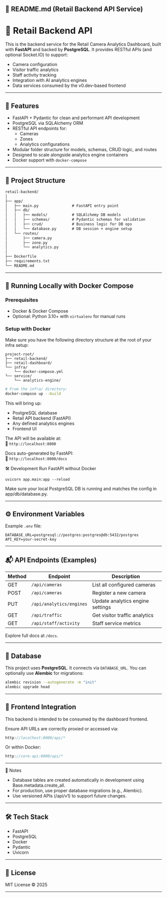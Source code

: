 ## **📝 README.md (Retail Backend API Service)**

# 🧠 Retail Backend API

This is the backend service for the Retail Camera Analytics Dashboard, built with **FastAPI** and backed by **PostgreSQL**. It provides RESTful APIs (and optional Socket.IO) to support:

- Camera configuration
- Visitor traffic analytics
- Staff activity tracking
- Integration with AI analytics engines
- Data services consumed by the v0.dev-based frontend

---

## 🚀 Features

- FastAPI + Pydantic for clean and performant API development
- PostgreSQL via SQLAlchemy ORM
- RESTful API endpoints for:
  - Cameras
  - Zones
  - Analytics configurations
- Modular folder structure for models, schemas, CRUD logic, and routes
- Designed to scale alongside analytics engine containers
- Docker support with `docker-compose`

---

## 📁 Project Structure
```markdown
retail-backend/
│
├── app/
│   ├── main.py               # FastAPI entry point
│   ├── db/
│   │   ├── models/           # SQLAlchemy DB models
│   │   ├── schemas/          # Pydantic schemas for validation
│   │   ├── crud/             # Business logic for DB ops
│   │   └── database.py       # DB session + engine setup
│   └── routes/
│       ├── camera.py
│       ├── zone.py
│       └── analytics.py
│
├── Dockerfile
├── requirements.txt
└── README.md
```

---

## 🚀 Running Locally with Docker Compose

### Prerequisites

- Docker & Docker Compose
- Optional: Python 3.10+ with `virtualenv` for manual runs

### Setup with Docker

Make sure you have the following directory structure at the root of your infra setup:

```
project-root/
├── retail-backend/
├── retail-dashboard/
└── infra/
    └── docker-compose.yml
└── service/
    └── analytics-engine/
```

```bash
# From the infra/ directory:
docker-compose up --build
```

This will bring up:
- PostgreSQL database
- Retail API backend (FastAPI)
- Any defined analytics engines
- Frontend UI

The API will be available at:  
📍 `http://localhost:8000`

Docs auto-generated by FastAPI:  
🧾 `http://localhost:8000/docs`


🛠 Development
Run FastAPI without Docker
```
uvicorn app.main:app --reload
```

Make sure your local PostgreSQL DB is running and matches the config in app/db/database.py.

---

## ⚙️ Environment Variables

Example `.env` file:

```env
DATABASE_URL=postgresql://postgres:postgres@db:5432/postgres
API_KEY=your-secret-key
```

---

## 📬 API Endpoints (Examples)

| Method | Endpoint                  | Description                        |
|--------|---------------------------|------------------------------------|
| GET    | `/api/cameras`            | List all configured cameras        |
| POST   | `/api/cameras`            | Register a new camera              |
| PUT    | `/api/analytics/engines`  | Update analytics engine settings   |
| GET    | `/api/traffic`            | Get visitor traffic analytics      |
| GET    | `/api/staff/activity`     | Staff service metrics              |

Explore full docs at `/docs`.

---

## 🧱 Database

This project uses **PostgreSQL**. It connects via `DATABASE_URL`. You can optionally use **Alembic** for migrations:

```bash
alembic revision --autogenerate -m "init"
alembic upgrade head
```

---

## 🧩 Frontend Integration

This backend is intended to be consumed by the dashboard frontend.

Ensure API URLs are correctly proxied or accessed via:

```ts
http://localhost:8000/api/*
```

Or within Docker:

```ts
http://core-api:8000/api/*
```

---

📌 Notes
- Database tables are created automatically in development using Base.metadata.create_all.
- For production, use proper database migrations (e.g., Alembic).
- Use versioned APIs (/api/v1) to support future changes.

---

## 🛠 Tech Stack

- FastAPI
- PostgreSQL
- Docker
- Pydantic
- Uvicorn

---

## 📄 License

MIT License © 2025

---

